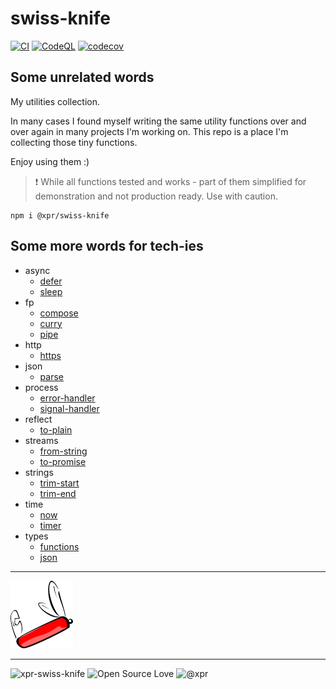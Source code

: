 # swiss-knife

[![CI](https://github.com/ziv/swiss-knife/actions/workflows/main.yml/badge.svg)](https://github.com/ziv/swiss-knife/actions/workflows/main.yml)
[![CodeQL](https://github.com/ziv/swiss-knife/actions/workflows/codeql-analysis.yml/badge.svg)](https://github.com/ziv/swiss-knife/actions/workflows/codeql-analysis.yml)
[![codecov](https://codecov.io/gh/ziv/swiss-knife/branch/main/graph/badge.svg?token=R4CB8YJ18S)](https://codecov.io/gh/ziv/swiss-knife)

## Some unrelated words

My utilities collection.

In many cases I found myself writing the same utility functions over and over again in many projects I'm working on.
This repo is a place I'm collecting those tiny functions. 

Enjoy using them :)

>  :exclamation: While all functions tested and works - part of them simplified for demonstration and not production ready. Use with caution.


```shell
npm i @xpr/swiss-knife
```

## Some more words for tech-ies
* async
  * [defer](src/async/defer.md)
  * [sleep](src/async/sleep.md)
* fp
  * [compose](src/fp/compose.md)
  * [curry](src/fp/curry.md)
  * [pipe](src/fp/pipe.md)
* http
  * [https](src/http/https.md)
* json
  * [parse](src/json/parse.md)
* process
  * [error-handler](src/process/error-handler.md)
  * [signal-handler](src/process/signal-handler.md)
* reflect
  * [to-plain](src/reflect/to-plain.md)
* streams
  * [from-string](src/streams/from-string.md)
  * [to-promise](src/streams/from-string.md)
* strings
  * [trim-start](src/strings/trim-start.ts)
  * [trim-end](src/strings/trim-end.ts)
* time
  * [now](src/time/now.md)
  * [timer](src/time/timer.md)
* types
  * [functions](src/types/functions.ts)
  * [json](src/types/json.ts)

---

![logo](assets/knife-thumb.png)

---

![xpr-swiss-knife](https://badgen.net/github/license/ziv/swiss-knife)
![Open Source Love](https://badges.frapsoft.com/os/v2/open-source.svg)
![@xpr](https://badgen.net/badge/powered%20by/@xpr/pink)

